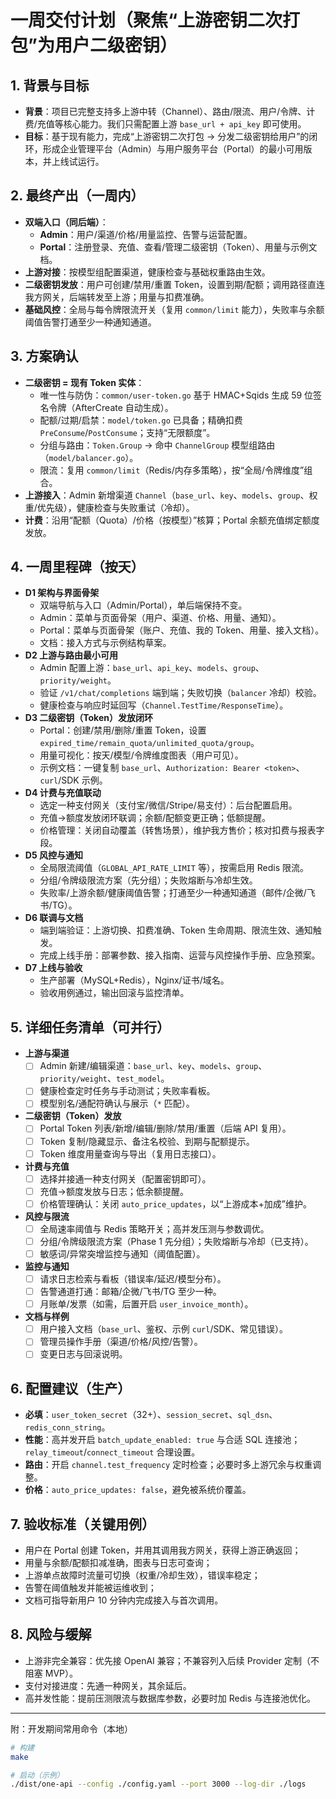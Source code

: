 # 一周交付计划（聚焦“上游密钥二次打包”为用户二级密钥）

## 1. 背景与目标
- **背景**：项目已完整支持多上游中转（Channel）、路由/限流、用户/令牌、计费/充值等核心能力。我们只需配置上游 `base_url + api_key` 即可使用。
- **目标**：基于现有能力，完成“上游密钥二次打包 → 分发二级密钥给用户”的闭环，形成企业管理平台（Admin）与用户服务平台（Portal）的最小可用版本，并上线试运行。

## 2. 最终产出（一周内）
- **双端入口（同后端）**：
  - **Admin**：用户/渠道/价格/用量监控、告警与运营配置。
  - **Portal**：注册登录、充值、查看/管理二级密钥（Token）、用量与示例文档。
- **上游对接**：按模型组配置渠道，健康检查与基础权重路由生效。
- **二级密钥发放**：用户可创建/禁用/重置 Token，设置到期/配额；调用路径直连我方网关，后端转发至上游；用量与扣费准确。
- **基础风控**：全局与每令牌限流开关（复用 `common/limit` 能力），失败率与余额阈值告警打通至少一种通知通道。

## 3. 方案确认
- **二级密钥 = 现有 Token 实体**：
  - 唯一性与防伪：`common/user-token.go` 基于 HMAC+Sqids 生成 59 位签名令牌（AfterCreate 自动生成）。
  - 配额/过期/启禁：`model/token.go` 已具备；精确扣费 `PreConsume`/`PostConsume`；支持“无限额度”。
  - 分组与路由：`Token.Group` → 命中 `ChannelGroup` 模型组路由（`model/balancer.go`）。
  - 限流：复用 `common/limit`（Redis/内存多策略），按“全局/令牌维度”组合。
- **上游接入**：Admin 新增渠道 `Channel`（`base_url`、`key`、`models`、`group`、权重/优先级），健康检查与失败重试（冷却）。
- **计费**：沿用“配额（Quota）/价格（按模型）”核算；Portal 余额充值绑定额度发放。

## 4. 一周里程碑（按天）
- **D1 架构与界面骨架**
  - 双端导航与入口（Admin/Portal），单后端保持不变。
  - Admin：菜单与页面骨架（用户、渠道、价格、用量、通知）。
  - Portal：菜单与页面骨架（账户、充值、我的 Token、用量、接入文档）。
  - 文档：接入方式与示例结构草案。
- **D2 上游与路由最小可用**
  - Admin 配置上游：`base_url`、`api_key`、`models`、`group`、`priority/weight`。
  - 验证 `/v1/chat/completions` 端到端；失败切换（`balancer` 冷却）校验。
  - 健康检查与响应时延回写（`Channel.TestTime/ResponseTime`）。
- **D3 二级密钥（Token）发放闭环**
  - Portal：创建/禁用/删除/重置 Token，设置 `expired_time/remain_quota/unlimited_quota/group`。
  - 用量可视化：按天/模型/令牌维度图表（用户可见）。
  - 示例文档：一键复制 `base_url`、`Authorization: Bearer <token>`、`curl`/SDK 示例。
- **D4 计费与充值联动**
  - 选定一种支付网关（支付宝/微信/Stripe/易支付）：后台配置启用。
  - 充值→额度发放闭环联调；余额/配额变更正确；低额提醒。
  - 价格管理：关闭自动覆盖（转售场景），维护我方售价；核对扣费与报表字段。
- **D5 风控与通知**
  - 全局限流阈值（`GLOBAL_API_RATE_LIMIT` 等），按需启用 Redis 限流。
  - 分组/令牌级限流方案（先分组）；失败熔断与冷却生效。
  - 失败率/上游余额/健康阈值告警；打通至少一种通知通道（邮件/企微/飞书/TG）。
- **D6 联调与文档**
  - 端到端验证：上游切换、扣费准确、Token 生命周期、限流生效、通知触发。
  - 完成上线手册：部署参数、接入指南、运营与风控操作手册、应急预案。
- **D7 上线与验收**
  - 生产部署（MySQL+Redis），Nginx/证书/域名。
  - 验收用例通过，输出回滚与监控清单。

## 5. 详细任务清单（可并行）
- **上游与渠道**
  - [ ] Admin 新建/编辑渠道：`base_url`、`key`、`models`、`group`、`priority/weight`、`test_model`。
  - [ ] 健康检查定时任务与手动测试；失败率看板。
  - [ ] 模型别名/通配符确认与展示（`*` 匹配）。
- **二级密钥（Token）发放**
  - [ ] Portal Token 列表/新增/编辑/删除/禁用/重置（后端 API 复用）。
  - [ ] Token 复制/隐藏显示、备注名校验、到期与配额提示。
  - [ ] Token 维度用量查询与导出（复用日志接口）。
- **计费与充值**
  - [ ] 选择并接通一种支付网关（配置密钥即可）。
  - [ ] 充值→额度发放与日志；低余额提醒。
  - [ ] 价格管理确认：关闭 `auto_price_updates`，以“上游成本+加成”维护。
- **风控与限流**
  - [ ] 全局速率阈值与 Redis 策略开关；高并发压测与参数调优。
  - [ ] 分组/令牌级限流方案（Phase 1 先分组）；失败熔断与冷却（已支持）。
  - [ ] 敏感词/异常突增监控与通知（阈值配置）。
- **监控与通知**
  - [ ] 请求日志检索与看板（错误率/延迟/模型分布）。
  - [ ] 告警通道打通：邮箱/企微/飞书/TG 至少一种。
  - [ ] 月账单/发票（如需，后置开启 `user_invoice_month`）。
- **文档与样例**
  - [ ] 用户接入文档（`base_url`、鉴权、示例 `curl`/SDK、常见错误）。
  - [ ] 管理员操作手册（渠道/价格/风控/告警）。
  - [ ] 变更日志与回滚说明。

## 6. 配置建议（生产）
- **必填**：`user_token_secret`（32+）、`session_secret`、`sql_dsn`、`redis_conn_string`。
- **性能**：高并发开启 `batch_update_enabled: true` 与合适 SQL 连接池；`relay_timeout`/`connect_timeout` 合理设置。
- **路由**：开启 `channel.test_frequency` 定时检查；必要时多上游冗余与权重调整。
- **价格**：`auto_price_updates: false`，避免被系统价覆盖。

## 7. 验收标准（关键用例）
- 用户在 Portal 创建 Token，并用其调用我方网关，获得上游正确返回；
- 用量与余额/配额扣减准确，图表与日志可查询；
- 上游单点故障时流量可切换（权重/冷却生效），错误率稳定；
- 告警在阈值触发并能被运维收到；
- 文档可指导新用户 10 分钟内完成接入与首次调用。

## 8. 风险与缓解
- 上游非完全兼容：优先接 OpenAI 兼容；不兼容列入后续 Provider 定制（不阻塞 MVP）。
- 支付对接进度：先通一种网关，其余延后。
- 高并发性能：提前压测限流与数据库参数，必要时加 Redis 与连接池优化。

---

附：开发期间常用命令（本地）
```bash
# 构建
make

# 启动（示例）
./dist/one-api --config ./config.yaml --port 3000 --log-dir ./logs
```
